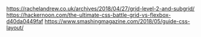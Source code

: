 https://rachelandrew.co.uk/archives/2018/04/27/grid-level-2-and-subgrid/
https://hackernoon.com/the-ultimate-css-battle-grid-vs-flexbox-d40da0449faf
https://www.smashingmagazine.com/2018/05/guide-css-layout/